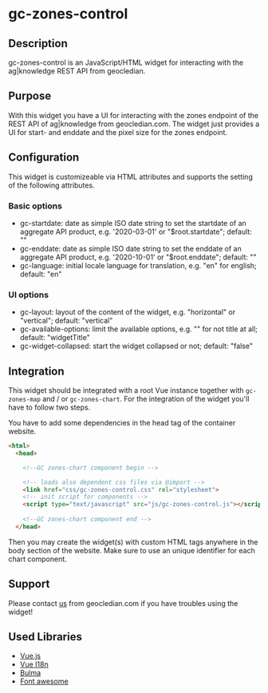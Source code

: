 # gc-zones-control
## Description
gc-zones-control is an JavaScript/HTML widget for interacting with the ag|knowledge REST API from geocledian.
## Purpose
With this widget you have a UI for interacting with the zones endpoint of the REST API of ag|knowledge from geocledian.com. The widget just provides a UI for start- and enddate and the pixel size for the zones endpoint.

## Configuration
This widget is customizeable via HTML attributes and supports the setting of the following attributes.

### Basic options
- gc-startdate: date as simple ISO date string to set the startdate of an aggregate API product, e.g. '2020-03-01' or "$root.startdate"; default: ""
- gc-enddate: date as simple ISO date string to set the enddate of an aggregate API product, e.g. '2020-10-01' or "$root.enddate"; default: ""
- gc-language: initial locale language for translation, e.g. "en" for english; default: "en"

### UI options
- gc-layout: layout of the content of the widget, e.g. "horizontal" or "vertical"; default: "vertical"
- gc-available-options: limit the available options, e.g. "" for not title at all; default: "widgetTitle"
- gc-widget-collapsed: start the widget collapsed or not; default: "false"

## Integration
This widget should be integrated with a root Vue instance together with `gc-zones-map` and / or `gc-zones-chart`. 
For the integration of the widget you'll have to follow two steps.

You have to add some dependencies in the head tag of the container website.

```html
<html>
  <head>

    <!--GC zones-chart component begin -->

    <!-- loads also dependent css files via @import -->
    <link href="css/gc-zones-control.css" rel="stylesheet">
    <!-- init script for components -->
    <script type="text/javascript" src="js/gc-zones-control.js"></script> 
     
    <!--GC zones-chart component end -->
  </head>

```

Then you may create the widget(s) with custom HTML tags anywhere in the body section of the website. Make sure to use an unique identifier for each chart component.

## Support
Please contact [us](mailto:info@geocledian.com) from geocledian.com if you have troubles using the widget!

## Used Libraries
- [Vue.js](https://www.vuejs.org)
- [Vue I18n](https://kazupon.github.io/vue-i18n/)
- [Bulma](https://bulma.io/documentation/)
- [Font awesome](https://fontawesome.com/)